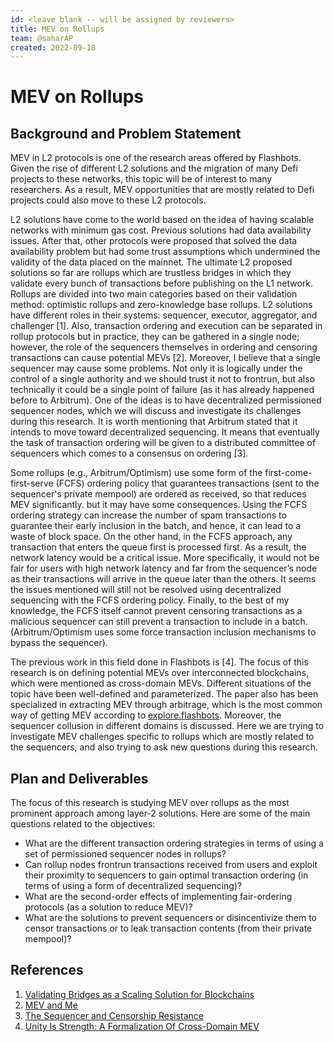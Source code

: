 ```yaml
---
id: <leave blank -- will be assigned by reviewers>
title: MEV on Rollups
team: @saharAP 
created: 2022-09-18
---
```


# MEV on Rollups
## Background and Problem Statement

MEV in L2 protocols is one of the research areas offered by Flashbots. Given the rise of different L2 solutions and the migration of many Defi projects to these networks, this topic will be of interest to many researchers. As a result, MEV opportunities that are mostly related to Defi projects could also move to these L2 protocols.

L2 solutions have come to the world based on the idea of having scalable networks with minimum gas cost. Previous solutions had data availability issues. After that, other protocols were proposed that solved the data availability problem but had some trust assumptions which undermined the validity of the data placed on the mainnet. The ultimate L2 proposed solutions so far are rollups which are trustless bridges in which they validate every bunch of transactions before publishing on the L1 network. Rollups are divided into two main categories based on their validation method: optimistic rollups and zero-knowledge base rollups. L2 solutions have different roles in their systems: sequencer, executor, aggregator, and challenger [1]. Also, transaction ordering and execution can be separated in rollup protocols but in practice, they can be gathered in a single node; however, the role of the sequencers themselves in ordering and censoring transactions can cause potential MEVs [2]. Moreover, I believe that a single sequencer may cause some problems. Not only it is logically under the control of a single authority and we should trust it not to frontrun, but also technically it could be a single point of failure (as it has already happened before to Arbitrum). One of the ideas is to have decentralized permissioned sequencer nodes, which we will discuss and investigate its challenges during this research. It is worth mentioning that Arbitrum stated that it intends to move toward decentralized sequencing. It means that eventually the task of transaction ordering will be given to a distributed committee of sequencers which comes to a consensus on ordering [3]. 

Some rollups (e.g., Arbitrum/Optimism) use some form of the first-come-first-serve (FCFS) ordering policy that guarantees transactions (sent to the sequencer's private mempool) are ordered as received, so that reduces MEV significantly. but it may have some consequences. Using the FCFS ordering strategy can increase the number of spam transactions to guarantee their early inclusion in the batch, and hence, it can lead to a waste of block space. On the other hand, in the FCFS approach, any transaction that enters the queue first is processed first. As a result, the network latency would be a critical issue. More specifically, it would not be fair for users with high network latency and far from the sequencer’s node as their transactions will arrive in the queue later than the others. It seems the issues mentioned will still not be resolved using decentralized sequencing with the FCFS ordering policy. Finally, to the best of my knowledge, the FCFS itself cannot prevent censoring transactions as a malicious sequencer can still prevent a transaction to include in a batch. (Arbitrum/Optimism uses some force transaction inclusion mechanisms to bypass the sequencer).

The previous work in this field done in Flashbots is [4]. The focus of this research is on defining potential MEVs over interconnected blockchains, which were mentioned as cross-domain MEVs. Different situations of the topic have been well-defined and parameterized. The paper also has been specialized in extracting MEV through arbitrage, which is the most common way of getting MEV according to [explore.flashbots](https://explore.flashbots.net/). Moreover, the sequencer collusion in different domains is discussed. Here we are trying to investigate MEV challenges specific to rollups which are mostly related to the sequencers, and also trying to ask new questions during this research.

## Plan and Deliverables

The focus of this research is studying MEV over rollups as the most prominent approach among layer-2 solutions. Here are some of the main questions related to the objectives:

-   What are the different transaction ordering strategies in terms of using a set of permissioned sequencer nodes in rollups?
-   Can rollup nodes frontrun transactions received from users and exploit their proximity to sequencers to gain optimal transaction ordering (in terms of using a form of decentralized sequencing)? 
-   What are the second-order effects of implementing fair-ordering protocols (as a solution to reduce MEV)?
-   What are the solutions to prevent sequencers or disincentivize them to censor transactions or to leak transaction contents (from their private mempool)?  

## References

1. [Validating Bridges as a Scaling Solution for Blockchains](https://eprint.iacr.org/2021/1589.pdf)
2. [MEV and Me](https://research.paradigm.xyz/MEV)
3. [The Sequencer and Censorship Resistance](https://developer.arbitrum.io/sequencer)
4. [Unity Is Strength: A Formalization Of Cross-Domain MEV](https://arxiv.org/abs/2112.01472)
